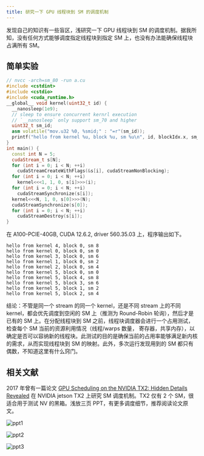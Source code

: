 ```yaml
---
title: 研究一下 GPU 线程块到 SM 的调度机制
---
```


发现自己的知识有一些盲区，浅研究一下 GPU 线程块到 SM 的调度机制。据我所知，没有任何方式能够调度指定线程块到指定 SM 上，也没有办法能确保线程块占满所有 SM。

## 简单实验

```cpp
// nvcc -arch=sm_80 -run a.cu
#include <cstdint>
#include <cstdio>
#include <cuda_runtime.h>
__global__ void kernel(uint32_t id) {
  __nanosleep(1e9);
  // sleep to ensure concurrent kernrl execution
  // `__nanosleep` only support sm_70 and higher
  uint32_t sm_id;
  asm volatile("mov.u32 %0, %smid;" : "=r"(sm_id));
  printf("hello from kernel %u, block %u, sm %u\n", id, blockIdx.x, sm_id);
}
int main() {
  const int N = 5;
  cudaStream_t s[N];
  for (int i = 0; i < N; ++i)
    cudaStreamCreateWithFlags(&s[i], cudaStreamNonBlocking);
  for (int i = 0; i < N; ++i)
    kernel<<<1, 1, 0, s[i]>>>(i);
  for (int i = 0; i < N; ++i)
    cudaStreamSynchronize(s[i]);
  kernel<<<N, 1, 0, s[0]>>>(N);
  cudaStreamSynchronize(s[0]);
  for (int i = 0; i < N; ++i)
    cudaStreamDestroy(s[i]);
}
```

在 A100-PCIE-40GB, CUDA 12.6.2, driver 560.35.03 上，程序输出如下。

```shell
hello from kernel 4, block 0, sm 8
hello from kernel 0, block 0, sm 0
hello from kernel 3, block 0, sm 6
hello from kernel 1, block 0, sm 2
hello from kernel 2, block 0, sm 4
hello from kernel 5, block 0, sm 0
hello from kernel 5, block 4, sm 8
hello from kernel 5, block 3, sm 6
hello from kernel 5, block 1, sm 2
hello from kernel 5, block 2, sm 4
```

结论：不管是同一个 stream 的同一个 kernel，还是不同 stream 上的不同 kernel，都会优先调度到空闲的 SM 上（推测为 Round-Robin 轮询），然后才是已有的 SM 上。在分配线程块到 SM 之前，线程块调度器会进行一个占用测试，检查每个 SM 当前的资源利用情况（线程/warps 数量， 寄存器，共享内存），以确定是否可以容纳新的线程块。此测试的目的是确保当前的占用率能够满足新内核的需求，从而实现线程块到 SM 的映射。此外，多次运行发现用到的 SM 都只有偶数，不知道这里有什么窍门。

## 相关文献

2017 年曾有一篇论文 [GPU Scheduling on the NVIDIA TX2: Hidden Details Revealed](https://ieeexplore.ieee.org/document/8277284) 在 NVIDIA jetson TX2 上研究 SM 调度机制。TX2 仅有 2 个 SM，很适合用于测试 NV 的黑箱。浅放三页 PPT，有更多调度细节，推荐阅读论文原文。

![ppt1](https://Mizuno-Ai.wu-kan.cn/assets/image/2025/03/09/1.webp)

![ppt2](https://Mizuno-Ai.wu-kan.cn/assets/image/2025/03/09/2.webp)

![ppt3](https://Mizuno-Ai.wu-kan.cn/assets/image/2025/03/09/3.webp)